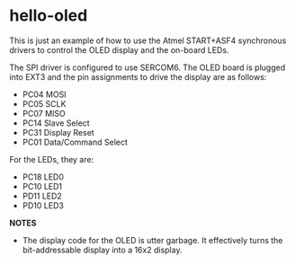 # hello-oled

This is just an example of how to use the Atmel START+ASF4 synchronous
drivers to control the OLED display and the on-board LEDs.

The SPI driver is configured to use SERCOM6. The OLED board is plugged
into EXT3 and the pin assignments to drive the display are as follows:

- PC04 MOSI
- PC05 SCLK
- PC07 MISO
- PC14 Slave Select
- PC31 Display Reset
- PC01 Data/Command Select

For the LEDs, they are:

- PC18 LED0
- PC10 LED1
- PD11 LED2
- PD10 LED3


**NOTES**

- The display code for the OLED is utter garbage. It effectively
  turns the bit-addressable display into a 16x2 display.

